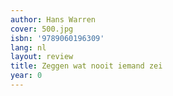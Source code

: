 ```yaml
---
author: Hans Warren
cover: 500.jpg
isbn: '9789060196309'
lang: nl
layout: review
title: Zeggen wat nooit iemand zei
year: 0
---
```


